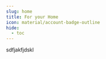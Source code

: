 ```yaml
---
slug: home
title: For your Home
icon: material/account-badge-outline
hide:
  - toc
---
```

sdfjakfjdskl